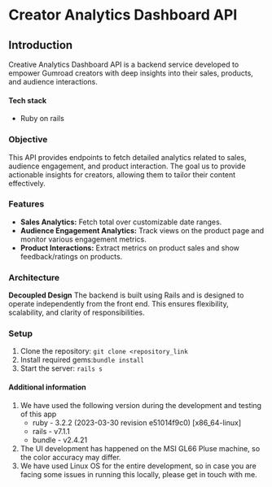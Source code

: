# Creator Analytics Dashboard API

## Introduction

Creative Analytics Dashboard API is a backend service developed to empower Gumroad creators with deep insights into their sales, products, and audience interactions.

#### Tech stack 
- Ruby on rails

### Objective

This API provides endpoints to fetch detailed analytics related to sales, audience engagement, and product interaction. The goal us to provide actionable insights for creators, allowing them to tailor their content effectively.

### Features

- **Sales Analytics:** Fetch total over customizable date ranges.
- **Audience Engagement Analytics:** Track views on the product page and monitor various engagement metrics.
- **Product Interactions:** Extract metrics on product sales and show feedback/ratings on products.

### Architecture

**Decoupled Design**
The backend is built using Rails and is designed to operate independently from the front end. This ensures flexibility, scalability, and clarity of responsibilities.

### Setup

1. Clone the repository: `git clone <repository_link`
2. Install required gems:`bundle install`
3. Start the server: `rails s`


#### Additional information

1. We have used the following version during the development and testing of this app
   - ruby - 3.2.2 (2023-03-30 revision e51014f9c0) [x86_64-linux]
   - rails - v7.1.1
   - bundle - v2.4.21
2. The UI development has happened on the MSI GL66 Pluse machine, so the color accuracy may differ.
3. We have used Linux OS for the entire development, so in case you are facing some issues in running this locally, please get in touch with me.
